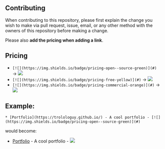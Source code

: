 ## Contributing

When contributing to this repository, please first explain the change you wish to make via pull request, issue, email, or any other method with the owners of this repository before making a change.

Please also __add the pricing when adding a link__.

## Pricing
- `[![](https://img.shields.io/badge/pricing-open--source-green)](#)` → [![](https://img.shields.io/badge/pricing-open--source-green)](#)
- `[![](https://img.shields.io/badge/pricing-free-yellow)](#)` → [![](https://img.shields.io/badge/pricing-free-yellow)](#)
- `[![](https://img.shields.io/badge/pricing-commercial-orange)](#)` → [![](https://img.shields.io/badge/pricing-commercial-orange)](#)

## Example:
`* [Portfolio](https://trolologuy.github.io/) - A cool portfolio - [![](https://img.shields.io/badge/pricing-open--source-green)](#)`

would become:

* [Portfolio](https://trolologuy.github.io/) - A cool portfolio - [![](https://img.shields.io/badge/pricing-open--source-green)](#)
